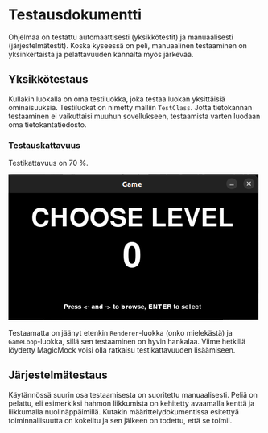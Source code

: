 # Testausdokumentti

Ohjelmaa on testattu automaattisesti (yksikkötestit) ja manuaalisesti (järjestelmätestit). Koska kyseessä on peli, manuaalinen testaaminen on yksinkertaista ja pelattavuuden kannalta myös järkevää.

## Yksikkötestaus

Kullakin luokalla on oma testiluokka, joka testaa luokan yksittäisiä ominaisuuksia. Testiluokat on nimetty malliin `TestClass`. Jotta tietokannan testaaminen ei vaikuttaisi muuhun sovellukseen, testaamista varten luodaan oma tietokantatiedosto.

### Testauskattavuus
Testikattavuus on 70 %.

![](./kuvat/screen2.png)

Testaamatta on jäänyt etenkin `Renderer`-luokka (onko mielekästä) ja `GameLoop`-luokka, sillä sen testaaminen on hyvin hankalaa. Viime hetkillä löydetty MagicMock voisi olla ratkaisu testikattavuuden lisäämiseen.

## Järjestelmätestaus

Käytännössä suurin osa testaamisesta on suoritettu manuaalisesti. Peliä on pelattu, eli esimerkiksi hahmon liikkumista on kehitetty avaamalla kenttä ja liikkumalla nuolinäppäimillä. Kutakin määrittelydokumentissa esitettyä toiminnallisuutta on kokeiltu ja sen jälkeen on todettu, että se toimii.

